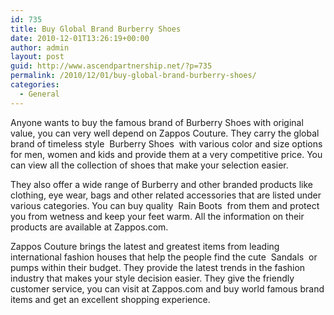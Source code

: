 ```yaml
---
id: 735
title: Buy Global Brand Burberry Shoes
date: 2010-12-01T13:26:19+00:00
author: admin
layout: post
guid: http://www.ascendpartnership.net/?p=735
permalink: /2010/12/01/buy-global-brand-burberry-shoes/
categories:
  - General
---
```

Anyone wants to buy the famous brand of Burberry Shoes with original value, you can very well depend on Zappos Couture. They carry the global brand of timeless style &nbsp;Burberry Shoes&nbsp; with various color and size options for men, women and kids and provide them at a very competitive price. You can view all the collection of shoes that make your selection easier.

They also offer a wide range of Burberry and other branded products like clothing, eye wear, bags and other related accessories that are listed under various categories. You can buy quality &nbsp;Rain Boots&nbsp; from them and protect you from wetness and keep your feet warm. All the information on their products are available at Zappos.com.

Zappos Couture brings the latest and greatest items from leading international fashion houses that help the people find the cute &nbsp;Sandals&nbsp; or pumps within their budget. They provide the latest trends in the fashion industry that makes your style decision easier. They give the friendly customer service, you can visit at Zappos.com and buy world famous brand items and get an excellent shopping experience.